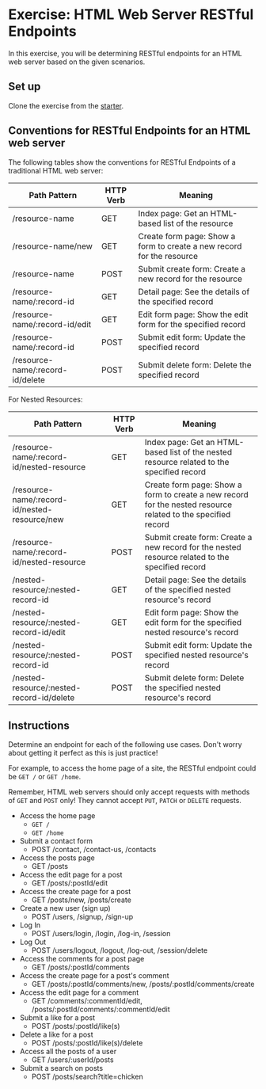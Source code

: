 # Exercise: HTML Web Server RESTful Endpoints

In this exercise, you will be determining RESTful endpoints for an HTML web
server based on the given scenarios.

## Set up

Clone the exercise from the [starter].

## Conventions for RESTful Endpoints for an HTML web server

The following tables show the conventions for RESTful Endpoints of a traditional
HTML web server:

| Path Pattern                     | HTTP Verb | Meaning                                                               |
| -------------------------------- | --------- | --------------------------------------------------------------------- |
| /resource-name                   | GET       | Index page: Get an HTML-based list of the resource                    |
| /resource-name/new               | GET       | Create form page: Show a form to create a new record for the resource |
| /resource-name                   | POST      | Submit create form: Create a new record for the resource              |
| /resource-name/:record-id        | GET       | Detail page: See the details of the specified record                  |
| /resource-name/:record-id/edit   | GET       | Edit form page: Show the edit form for the specified record           |
| /resource-name/:record-id        | POST      | Submit edit form: Update the specified record                         |
| /resource-name/:record-id/delete | POST      | Submit delete form: Delete the specified record                       |

For Nested Resources:

| Path Pattern                                  | HTTP Verb | Meaning                                                                                                      |
| --------------------------------------------- | --------- | ------------------------------------------------------------------------------------------------------------ |
| /resource-name/:record-id/nested-resource     | GET       | Index page: Get an HTML-based list of the nested resource related to the specified record                    |
| /resource-name/:record-id/nested-resource/new | GET       | Create form page: Show a form to create a new record for the nested resource related to the specified record |
| /resource-name/:record-id/nested-resource     | POST      | Submit create form: Create a new record for the nested resource related to the specified record              |
| /nested-resource/:nested-record-id            | GET       | Detail page: See the details of the specified nested resource's record                                       |
| /nested-resource/:nested-record-id/edit       | GET       | Edit form page: Show the edit form for the specified nested resource's record                                |
| /nested-resource/:nested-record-id            | POST      | Submit edit form: Update the specified nested resource's record                                              |
| /nested-resource/:nested-record-id/delete     | POST      | Submit delete form: Delete the specified nested resource's record                                            |

## Instructions

Determine an endpoint for each of the following use cases. Don't worry about
getting it perfect as this is just practice!

For example, to access the home page of a site, the RESTful endpoint could be
`GET /` or `GET /home`.

Remember, HTML web servers should only accept requests with methods of `GET` and
`POST` only! They cannot accept `PUT`, `PATCH` or `DELETE` requests.

- Access the home page
  - `GET /`
  - `GET /home`
- Submit a contact form
  - POST /contact, /contact-us, /contacts
- Access the posts page
  - GET /posts
- Access the edit page for a post
  - GET /posts/:postId/edit
- Access the create page for a post
  - GET /posts/new, /posts/create
- Create a new user (sign up)
  - POST /users, /signup, /sign-up
- Log In
  - POST /users/login, /login, /log-in, /session
- Log Out
  - POST /users/logout, /logout, /log-out, /session/delete
- Access the comments for a post page
  - GET /posts/:postId/comments
- Access the create page for a post's comment
  - GET /posts/:postId/comments/new, /posts/:postId/comments/create
- Access the edit page for a comment
  - GET /comments/:commentId/edit, /posts/:postId/comments/:commentId/edit
- Submit a like for a post
  - POST /posts/:postId/like(s)
- Delete a like for a post
  - POST /posts/:postId/like(s)/delete
- Access all the posts of a user
  - GET /users/:userId/posts
- Submit a search on posts
  - POST /posts/search?title=chicken

[starter]: https://github.com/appacademy/practice-for-week-08-html-web-server-restful-endpoints
